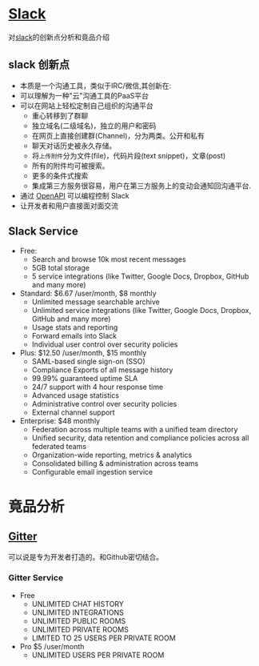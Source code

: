 # [Slack][slack]

对[slack][slack]的创新点分析和竟品介绍

## slack 创新点

* 本质是一个沟通工具，类似于IRC/微信,其创新在:
* 可以理解为一种"云"沟通工具的PaaS平台
* 可以在网站上轻松定制自己组织的沟通平台
  * 重心转移到了群聊
  * 独立域名(二级域名)，独立的用户和密码
  * 在网页上直接创建群(Channel)，分为两类。公开和私有
  * 聊天对话历史被永久存储。
  * 将`上传附件`分为文件(file)，代码片段(text snippet)，文章(post)
  * 所有的附件均可被搜索。
  * 更多的条件式搜索
  * 集成第三方服务很容易，用户在第三方服务上的变动会通知回沟通平台.
* 通过 [OpenAPI][slackAPI] 可以编程控制 Slack
* 让开发者和用户直接面对面交流

## Slack Service

* Free:
  * Search and browse 10k most recent messages
  * 5GB total storage
  * 5 service integrations (like Twitter, Google Docs, Dropbox, GitHub and many more)
* Standard: $6.67 /user/month, $8 monthly
  * Unlimited message searchable archive
  * Unlimited service integrations (like Twitter, Google Docs, Dropbox, GitHub and many more)
  * Usage stats and reporting
  * Forward emails into Slack
  * Individual user control over security policies
* Plus: $12.50 /user/month, $15 monthly
  * SAML-based single sign-on (SSO)
  * Compliance Exports of all message history
  * 99.99% guaranteed uptime SLA
  * 24/7 support with 4 hour response time
  * Advanced usage statistics
  * Administrative control over security policies
  * External channel support
* Enterprise: $48 monthly
  * Federation across multiple teams with a unified team directory
  * Unified security, data retention and compliance policies across all federated teams
  * Organization-wide reporting, metrics & analytics
  * Consolidated billing & administration across teams
  * Configurable email ingestion service

# 竟品分析

## [Gitter][gitter]

可以说是专为开发者打造的。和Github密切结合。


### Gitter Service

* Free
  * UNLIMITED CHAT HISTORY
  * UNLIMITED INTEGRATIONS
  * UNLIMITED PUBLIC ROOMS
  * UNLIMITED PRIVATE ROOMS
  * LIMITED TO 25 USERS PER PRIVATE ROOM
* Pro $5 /user/month
  * UNLIMITED USERS PER PRIVATE ROOM













[slack]: https://slack.com/
[slackAPI]: https://api.slack.com/
[gitter]:https://gitter.im
